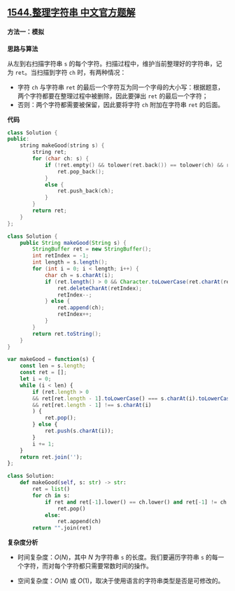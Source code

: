 ## [1544.整理字符串 中文官方题解](https://leetcode.cn/problems/make-the-string-great/solutions/100000/zheng-li-zi-fu-chuan-by-leetcode-solution)
#### 方法一：模拟

**思路与算法**

从左到右扫描字符串 `s` 的每个字符。扫描过程中，维护当前整理好的字符串，记为 `ret`。当扫描到字符 `ch` 时，有两种情况：
- 字符 `ch` 与字符串 `ret` 的最后一个字符互为同一个字母的大小写：根据题意，两个字符都要在整理过程中被删除，因此要弹出 `ret` 的最后一个字符；
- 否则：两个字符都需要被保留，因此要将字符 `ch` 附加在字符串 `ret` 的后面。

**代码**

```C++ [sol1-C++]
class Solution {
public:
    string makeGood(string s) {
        string ret;
        for (char ch: s) {
            if (!ret.empty() && tolower(ret.back()) == tolower(ch) && ret.back() != ch) {
                ret.pop_back();
            }
            else {
                ret.push_back(ch);
            }
        }
        return ret;
    }
};
```

```Java [sol1-Java]
class Solution {
    public String makeGood(String s) {
        StringBuffer ret = new StringBuffer();
        int retIndex = -1;
        int length = s.length();
        for (int i = 0; i < length; i++) {
            char ch = s.charAt(i);
            if (ret.length() > 0 && Character.toLowerCase(ret.charAt(retIndex)) == Character.toLowerCase(ch) && ret.charAt(retIndex) != ch) {
                ret.deleteCharAt(retIndex);
                retIndex--;
            } else {
                ret.append(ch);
                retIndex++;
            }
        }
        return ret.toString();
    }
}
```

```JavaScript [sol1-JavaScript]
var makeGood = function(s) {
    const len = s.length;
    const ret = [];
    let i = 0;
    while (i < len) {
        if (ret.length > 0
        && ret[ret.length - 1].toLowerCase() === s.charAt(i).toLowerCase()
        && ret[ret.length - 1] !== s.charAt(i)
        ) {
            ret.pop();
        } else {
            ret.push(s.charAt(i));
        }
        i += 1;
    }
    return ret.join('');
};
```

```Python [sol1-Python3]
class Solution:
    def makeGood(self, s: str) -> str:
        ret = list()
        for ch in s:
            if ret and ret[-1].lower() == ch.lower() and ret[-1] != ch:
                ret.pop()
            else:
                ret.append(ch)
        return "".join(ret)
```

**复杂度分析**

- 时间复杂度：$O(N)$，其中 $N$ 为字符串 `s` 的长度。我们要遍历字符串 `s` 的每一个字符，而对每个字符都只需要常数时间的操作。

- 空间复杂度：$O(N)$ 或 $O(1)$，取决于使用语言的字符串类型是否是可修改的。